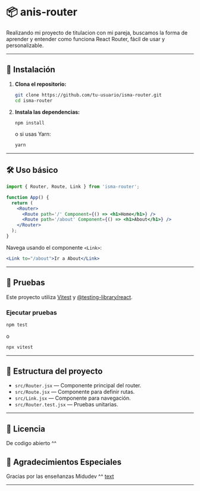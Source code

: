 # 📦 anis-router

Realizando mi proyecto de titulacion con mi pareja, buscamos la forma de aprender y entender como funciona React Router, fácil de usar y personalizable.

---

## 🚀 Instalación

1. **Clona el repositorio:**
   ```bash
   git clone https://github.com/tu-usuario/isma-router.git
   cd isma-router
   ```

2. **Instala las dependencias:**
   ```bash
   npm install
   ```
   o si usas Yarn:
   ```bash
   yarn
   ```

---

## 🛠️ Uso básico

```jsx
import { Router, Route, Link } from 'isma-router';

function App() {
  return (
    <Router>
      <Route path='/' Component={() => <h1>Home</h1>} />
      <Route path='/about' Component={() => <h1>About</h1>} />
    </Router>
  );
}
```

Navega usando el componente `<Link>`:
```jsx
<Link to="/about">Ir a About</Link>
```

---

## 🧪 Pruebas

Este proyecto utiliza [Vitest](https://vitest.dev/) y [@testing-library/react](https://testing-library.com/).

### Ejecutar pruebas

```bash
npm test
```
o
```bash
npx vitest
```

---

## 📄 Estructura del proyecto

- `src/Router.jsx` — Componente principal del router.
- `src/Route.jsx` — Componente para definir rutas.
- `src/Link.jsx` — Componente para navegación.
- `src/Router.test.jsx` — Pruebas unitarias.

---

## 📝 Licencia

De codigo abierto ^^

## 📝 Agradecimientos Especiales

Gracias por las enseñanzas Midudev ^^
[text](https://www.youtube.com/@midulive)

---
